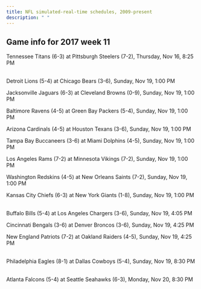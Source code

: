 ```yaml
---
title: NFL simulated-real-time schedules, 2009-present
description: " "
---
```


## Game info for 2017 week 11
Tennessee Titans (6-3) at Pittsburgh Steelers (7-2), Thursday, Nov 16, 8:25 PM

<br/>Detroit Lions (5-4) at Chicago Bears (3-6), Sunday, Nov 19, 1:00 PM

Jacksonville Jaguars (6-3) at Cleveland Browns (0-9), Sunday, Nov 19, 1:00 PM

Baltimore Ravens (4-5) at Green Bay Packers (5-4), Sunday, Nov 19, 1:00 PM

Arizona Cardinals (4-5) at Houston Texans (3-6), Sunday, Nov 19, 1:00 PM

Tampa Bay Buccaneers (3-6) at Miami Dolphins (4-5), Sunday, Nov 19, 1:00 PM

Los Angeles Rams (7-2) at Minnesota Vikings (7-2), Sunday, Nov 19, 1:00 PM

Washington Redskins (4-5) at New Orleans Saints (7-2), Sunday, Nov 19, 1:00 PM

Kansas City Chiefs (6-3) at New York Giants (1-8), Sunday, Nov 19, 1:00 PM

<br/>Buffalo Bills (5-4) at Los Angeles Chargers (3-6), Sunday, Nov 19, 4:05 PM

Cincinnati Bengals (3-6) at Denver Broncos (3-6), Sunday, Nov 19, 4:25 PM

New England Patriots (7-2) at Oakland Raiders (4-5), Sunday, Nov 19, 4:25 PM

<br/>Philadelphia Eagles (8-1) at Dallas Cowboys (5-4), Sunday, Nov 19, 8:30 PM

<br/>Atlanta Falcons (5-4) at Seattle Seahawks (6-3), Monday, Nov 20, 8:30 PM


